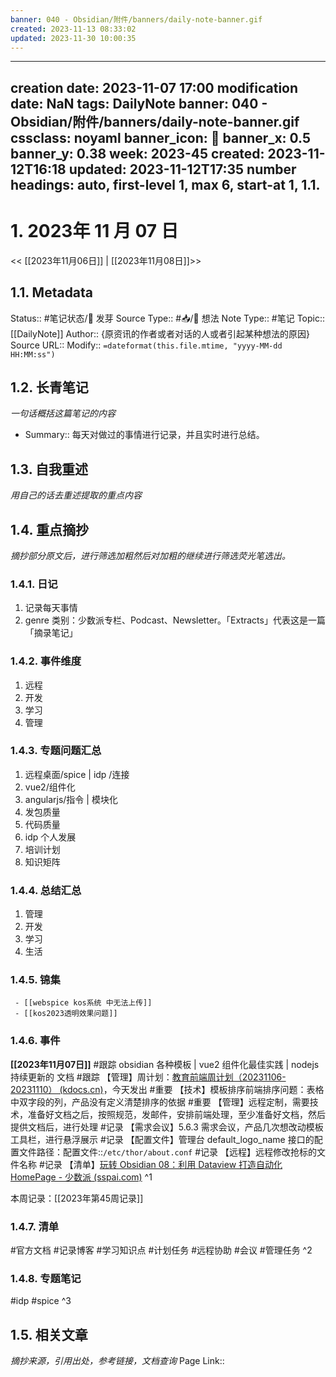 ```yaml
---
banner: 040 - Obsidian/附件/banners/daily-note-banner.gif
created: 2023-11-13 08:33:02
updated: 2023-11-30 10:00:35
---
```

---
creation date: 2023-11-07 17:00
modification date: NaN
tags: DailyNote
banner: 040 - Obsidian/附件/banners/daily-note-banner.gif
cssclass: noyaml
banner_icon: 💌
banner_x: 0.5
banner_y: 0.38
week: 2023-45
created: 2023-11-12T16:18
updated: 2023-11-12T17:35
number headings: auto, first-level 1, max 6, start-at 1, 1.1.
---
# 1. 2023年 11 月 07 日

<< [[2023年11月06日]] | [[2023年11月08日]]>>

## 1.1. Metadata

Status:: #笔记状态/🌱 发芽
Source Type:: #📥/💭 想法
Note Type:: #笔记
Topic:: [[DailyNote]]
Author:: {原资讯的作者或者对话的人或者引起某种想法的原因}
Source URL::
Modify:: `=dateformat(this.file.mtime, "yyyy-MM-dd HH:MM:ss")`

## 1.2. 长青笔记

_一句话概括这篇笔记的内容_

- Summary:: 每天对做过的事情进行记录，并且实时进行总结。

## 1.3. 自我重述

_用自己的话去重述提取的重点内容_

## 1.4. 重点摘抄

_摘抄部分原文后，进行筛选加粗然后对加粗的继续进行筛选荧光笔选出。_

### 1.4.1. 日记

1. 记录每天事情
2. genre 类别：少数派专栏、Podcast、Newsletter。「Extracts」代表这是一篇「摘录笔记」

### 1.4.2. 事件维度

1. 远程
2. 开发
3. 学习
4. 管理

### 1.4.3. 专题问题汇总

1. 远程桌面/spice | idp /连接
2. vue2/组件化
3. angularjs/指令 | 模块化
4. 发包质量
5. 代码质量
6. idp 个人发展
7. 培训计划
8. 知识矩阵

### 1.4.4. 总结汇总

1. 管理
2. 开发
3. 学习
4. 生活

### 1.4.5. 锦集

```ad-col2
 - [[webspice kos系统 中无法上传]]
 - [[kos2023透明效果问题]]
```

### 1.4.6. 事件

**[[2023年11月07日]]** 
#跟踪 obsidian 各种模板 | vue2 组件化最佳实践 | nodejs 持续更新的 文档
#跟踪 【管理】周计划：[教育前端周计划（20231106-20231110） (kdocs.cn)](https://www.kdocs.cn/l/cncngxEcagIY)，今天发出
#重要 【技术】模板排序前端排序问题：表格中双字段的列，产品没有定义清楚排序的依据 
#重要 【管理】远程定制，需要技术，准备好文档之后，按照规范，发邮件，安排前端处理，至少准备好文档，然后提供文档后，进行处理 
#记录 【需求会议】5.6.3 需求会议，产品几次想改动模板工具栏，进行悬浮展示
#记录 【配置文件】管理台 default_logo_name 接口的配置文件路径：配置文件::`/etc/thor/about.conf` #记录 【远程】远程修改抢标的文件名称
#记录 【清单】[玩转 Obsidian 08：利用 Dataview 打造自动化 HomePage - 少数派 (sspai.com)](https://ios.sspai.com/post/73958)
^1

本周记录：[[2023年第45周记录]]

### 1.4.7. 清单

#官方文档 #记录博客 #学习知识点 #计划任务 #远程协助 #会议 #管理任务
^2

### 1.4.8. 专题笔记

#idp
#spice
^3

## 1.5. 相关文章

_摘抄来源，引用出处，参考链接，文档查询_
Page Link::
